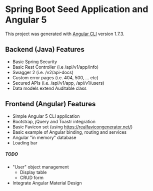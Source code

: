 # Spring Boot Seed Application and Angular 5

This project was generated with [Angular CLI](https://github.com/angular/angular-cli) version 1.7.3.

## Backend (Java) Features

- Basic Spring Security
- Basic Rest Controller (i.e /api/v1/app/info)
- Swagger 2 (i.e. /v2/api-docs)
- Custom error pages (i.e. 404, 500, ... etc)
- Secured APIs (i.e. /api/v1/app, /api/v1/users)
- Data models extend Auditable class

## Frontend (Angular) Features
- Simple Angular 5 CLI application
- Bootstrap, jQuery and Toastr integration
- Basic Favicon set (using https://realfavicongenerator.net/)
- Basic example of Angular binding, routing and services
- Angular "in memory" database
- Loading bar

##### TODO
- "User" object management
    - Display table
    - CRUD form
- Integrate Angular Material Design